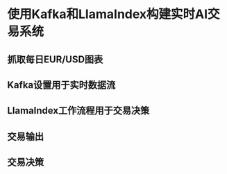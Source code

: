 # 使用Kafka和LlamaIndex构建实时AI交易系统

## 抓取每日EUR/USD图表

## Kafka设置用于实时数据流

## LlamaIndex工作流程用于交易决策

## 交易输出

## 交易决策